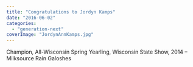 ```yaml
---
title: "Congratulations to Jordyn Kamps"
date: "2016-06-02"
categories: 
  - "generation-next"
coverImage: "JordynAnnKamps.jpg"
---
```


Champion, All-Wisconsin Spring Yearling, Wisconsin State Show, 2014 – Milksource Rain Galoshes
